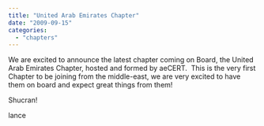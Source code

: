 ```yaml
---
title: "United Arab Emirates Chapter"
date: "2009-09-15"
categories: 
  - "chapters"
---
```


We are excited to announce the latest chapter coming on Board, the United Arab Emirates Chapter, hosted and formed by aeCERT.  This is the very first Chapter to be joining from the middle-east, we are very excited to have them on board and expect great things from them!

  

Shucran!

  

lance
